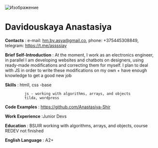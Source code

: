 
![Изображение][1]






[1]: https://github.com/Anastasiya-Shir/rsschool-cv/blob/gh-pages/pIMG_4502.jpg
# Davidouskaya Anastasiya 

**Contacts** : e-mail: hm.by.asya@gmail.co, phone: +375445308849, telegram: https://t.me/assssiay

**Brief Self-Introduction** : At the moment, I work as an electronics engineer, in parallel I am developing websites and chatbots on designers, using ready-made modifications and correcting them for myself. I plan to deal with JS in order to write these modifications on my own + have enough knowledge to get a good new job

**Skills** : htmll, css -base

             js - working with algorithms, arrays, and objects
             tilda, wordpress

**Code Examples** : https://github.com/Anastasiya-Shir

**Work Experience** :Junior Devs

**Education** : BSUIR  working with algorithms, arrays, and objects, course REDEV not finished

**English Language** : A2+
